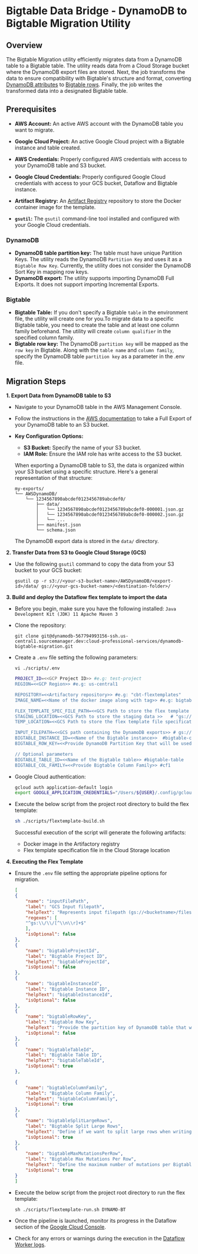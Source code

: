 # Bigtable Data Bridge - DynamoDB to Bigtable Migration Utility

## Overview

The Bigtable Migration utility efficiently migrates data from a DynamoDB table to a Bigtable table. The utility reads data from a Cloud Storage bucket where the DynamoDB export files are stored. Next, the job transforms the data to ensure compatibility with Bigtable's structure and format, converting [DynamoDB attributes](docs/sample_dynamodb_row.json) to [Bigtable rows](docs/sample_bigtable_row.json). Finally, the job writes the transformed data into a designated Bigtable table.

## Prerequisites

*   **AWS Account:** An active AWS account with the DynamoDB table you want to migrate.
*   **Google Cloud Project:** An active Google Cloud project with a Bigtable instance and table created.
*   **AWS Credentials:** Properly configured AWS credentials with access to your DynamoDB table and S3 bucket.
*   **Google Cloud Credentials:** Properly configured Google Cloud credentials with access to your GCS bucket, Dataflow  and Bigtable instance.
*   **Artifact Registry:** An [Artifact Registry](https://cloud.google.com/artifact-registry/docs/repositories/create-repos#create) repository to store the Docker container image for the template.

*   **`gsutil`:** The `gsutil` command-line tool installed and configured with your Google Cloud credentials.

### DynamoDB

*   **DynamoDB table partition key:** The table must have unique Partition Keys. The utility reads the DynamoDB `Partition Key` and uses it as a `Bigtable Row Key`. Currently, the utility does not consider the DynamoDB Sort Key in mapping row keys.
*   **DynamoDB export:** The utility supports importing DynamoDB Full Exports. It does not support importing Incremental Exports.

### Bigtable

*   **Bigtable Table:** If you don't specify a Bigtable `table` in the environment file, the utility will create one for you.To migrate data to a specific Bigtable table, you need to create the table and at least one column family beforehand. The utility will create `column qualifier` in the specified column family.
*   **Bigtable row key:** The DynamoDB `partition key` will be mapped as the `row key` in Bigtable. Along with the `table name` and `column family`, specify the DynamoDB table `partition key` as a parameter in the .env file.

## Migration Steps

**1. Export Data from DynamoDB table to S3**

*   Navigate to your DynamoDB table in the AWS Management Console.
*   Follow the instructions in the [AWS documentation](https://docs.aws.amazon.com/amazondynamodb/latest/developerguide/S3DataExport_Requesting.html) to take a Full Export of your DynamoDB table to an S3 bucket.
*   **Key Configuration Options:**
	*   **S3 Bucket:** Specify the name of your S3 bucket.
	*   **IAM Role:** Ensure the IAM role has write access to the S3 bucket.


	When exporting a DynamoDB table to S3, the data is organized within your S3 bucket using a specific structure. Here's a general representation of that structure:

	```
	my-exports/
	└── AWSDynamoDB/
		└── 1234567890abcdef0123456789abcdef0/
			├── data/
			│   └── 1234567890abcdef0123456789abcdef0-000001.json.gz
			│   └── 1234567890abcdef0123456789abcdef0-000002.json.gz
			│   └── ...
			├── manifest.json
			└── schema.json
	```

	The DynamoDB export data is stored in the `data/` directory.

**2. Transfer Data from S3 to Google Cloud Storage (GCS)**

*   Use the following `gsutil` command to copy the data from your S3 bucket to your GCS bucket:
	```
	gsutil cp -r s3://<your-s3-bucket-name>/AWSDynamoDB/<export-id>/data/ gs://<your-gcs-bucket-name>/<destination-folder>/
	```


**3. Build and deploy the Dataflow flex template to import the data**

*    Before you begin, make sure you have the following installed:
	```
	Java Development Kit (JDK) 11
	Apache Maven 3
	```
*   Clone the repository:

	```
	git clone git@dynamodb-567794993156-ssh.us-central1.sourcemanager.dev:cloud-professional-services/dynamodb-bigtable-migration.git
	```



*   Create a `.env` file setting the following parameters:
	```
	vi ./scripts/.env
	```

	```bash
	PROJECT_ID=<<GCP Project ID>> #e.g: test-project
	REGION=<<GCP Region>> #e.g: us-central1

	REPOSITORY=<<Artifactory repository>> #e.g: "cbt-flextemplates"
	IMAGE_NAME=<<Name of the docker image along with tag>> #e.g: bigtable-data-import:latest

	FLEX_TEMPLATE_SPEC_FILE_PATH=<<GCS Path to store the flex template file specification>> # "gs://<bucket-name>/templates/templatename"
	STAGING_LOCATION=<<GCS Path to store the staging data >>   # "gs://<bucket-name>/templates/templatename"
	TEMP_LOCATION=<<GCS Path to store the flex template file specification>> # "gs://<bucket-name>/templates/templatename"

	INPUT_FILEPATH=<<GCS path containing the DynamoDB exports>> # gs://sample-bucket-test/dynamodb-export/*.json.gz
	BIGTABLE_INSTANCE_ID=<<Name of the Bigtable instance>>  #bigtable-clusterOptional parameters
	BIGTABLE_ROW_KEY=<<Provide DynamoDB Partition Key that will be used as Bigtable row key >> #Username

	// Optional parameters
	BIGTABLE_TABLE_ID=<<Name of the Bigtable table>> #bigtable-table
	BIGTABLE_COL_FAMILY=<<Provide Bigtable Column Family>> #cf1
	```

*   Google Cloud authentication:

	```bash
	gcloud auth application-default login
	export GOOGLE_APPLICATION_CREDENTIALS="/Users/${USER}/.config/gcloud/application_default_credentials.json"
	```

*   Execute the below script from the project root directory to build the flex template:

	```bash
	sh ./scripts/flextemplate-build.sh
	```

	Successful execution of the script will generate the following artifacts:

	*   Docker image in the Artifactory registry
	*   Flex template specification file in the Cloud Storage location

**4. Executing the Flex Template**

*   Ensure the `.env` file setting the appropriate pipeline options for migration.

	```json
	[
	{
		"name": "inputFilePath",
		"label": "GCS Input filepath",
		"helpText": "Represents input filepath (gs://<bucketname>/files/*.json.gz) for loading data. Use wildcards to include all files",
		"regexes": [
		"^gs:\\/\\/[^\\n\\r]+$"
		],
		"isOptional": false
	},
	{
		"name": "bigtableProjectId",
		"label": "Bigtable Project ID",
		"helpText": "bigtableProjectId",
		"isOptional": false
	},
	{
		"name": "bigtableInstanceId",
		"label": "Bigtable Instance ID",
		"helpText": "bigtableInstanceId",
		"isOptional": false
	},
	{
		"name": "bigtableRowKey",
		"label": "Bigtable Row Key",
		"helpText": "Provide the partition key of DynamoDB table that will be used as Bigtable row key",
		"isOptional": false
	},
	{
		"name": "bigtableTableId",
		"label": "Bigtable Table ID",
		"helpText": "bigtableTableId",
		"isOptional": true
	},

	{
		"name": "bigtableColumnFamily",
		"label": "Bigtable Column Family",
		"helpText": "bigtableColumnFamily",
		"isOptional": true
	},
	{
		"name": "bigtableSplitLargeRows",
		"label": "Bigtable Split Large Rows",
		"helpText": "Define if we want to split large rows when writing to Bigtable",
		"isOptional": true
	},
	{
		"name": "bigtableMaxMutationsPerRow",
		"label": "Bigtable Max Mutations Per Row",
		"helpText": "Define the maximum number of mutations per Bigtable row",
		"isOptional": true
	}
	]
	```

*   Execute the below script from the project root directory to run the flex template:

	```
	sh ./scripts/flextemplate-run.sh DYNAMO-BT
	```

*   Once the pipeline is launched, monitor its progress in the Dataflow section of the [Google Cloud Console](https://console.cloud.google.com/dataflow/?hl=en).

*   Check for any errors or warnings during the execution in the [Dataflow Worker logs](https://console.google.com/dataflow/jobs/).
